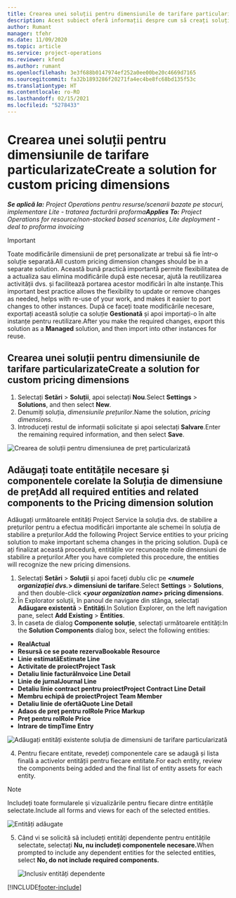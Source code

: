 ```yaml
---
title: Crearea unei soluții pentru dimensiunile de tarifare particularizate
description: Acest subiect oferă informații despre cum să creați soluții pentru dimensiuni de preț particularizate.
author: Rumant
manager: tfehr
ms.date: 11/09/2020
ms.topic: article
ms.service: project-operations
ms.reviewer: kfend
ms.author: rumant
ms.openlocfilehash: 3e3f688b0147974ef252a0ee00be20c4669d7165
ms.sourcegitcommit: fa32b1893286f20271fa4ec4be8fc68bd135f53c
ms.translationtype: HT
ms.contentlocale: ro-RO
ms.lasthandoff: 02/15/2021
ms.locfileid: "5278433"
---
```

# <a name="create-a-solution-for-custom-pricing-dimensions"></a><span data-ttu-id="81c75-103">Crearea unei soluții pentru dimensiunile de tarifare particularizate</span><span class="sxs-lookup"><span data-stu-id="81c75-103">Create a solution for custom pricing dimensions</span></span>

 <span data-ttu-id="81c75-104">_**Se aplică la:** Project Operations pentru resurse/scenarii bazate pe stocuri, implementare Lite - tratarea facturării proforma_</span><span class="sxs-lookup"><span data-stu-id="81c75-104">_**Applies To:** Project Operations for resource/non-stocked based scenarios, Lite deployment - deal to proforma invoicing_</span></span> 

>[!IMPORTANT]
><span data-ttu-id="81c75-105">Toate modificările dimensiunii de preț personalizate ar trebui să fie într-o soluție separată.</span><span class="sxs-lookup"><span data-stu-id="81c75-105">All custom pricing dimension changes should be in a separate solution.</span></span> <span data-ttu-id="81c75-106">Această bună practică importantă permite flexibilitatea de a actualiza sau elimina modificările după este necesar, ajută la reutilizarea activității dvs. și facilitează portarea acestor modificări în alte instanțe.</span><span class="sxs-lookup"><span data-stu-id="81c75-106">This important best practice allows the flexibility to update or remove changes as needed, helps with re-use of your work, and makes it easier to port changes to other instances.</span></span> <span data-ttu-id="81c75-107">După ce faceți toate modificările necesare, exportați această soluție ca soluție **Gestionată** și apoi importați-o în alte instanțe pentru reutilizare.</span><span class="sxs-lookup"><span data-stu-id="81c75-107">After you make the required changes, export this solution as a **Managed** solution, and then import into other instances for reuse.</span></span>

## <a name="create-a-solution-for-custom-pricing-dimensions"></a><span data-ttu-id="81c75-108">Crearea unei soluții pentru dimensiunile de tarifare particularizate</span><span class="sxs-lookup"><span data-stu-id="81c75-108">Create a solution for custom pricing dimensions</span></span>

1.  <span data-ttu-id="81c75-109">Selectați **Setări** > **Soluții**, apoi selectați **Nou**.</span><span class="sxs-lookup"><span data-stu-id="81c75-109">Select **Settings** > **Solutions**, and then select **New**.</span></span>
2.  <span data-ttu-id="81c75-110">Denumiți soluția, *<your organization name> dimensiunile prețurilor*.</span><span class="sxs-lookup"><span data-stu-id="81c75-110">Name the solution, *<your organization name> pricing dimensions*.</span></span>
3. <span data-ttu-id="81c75-111">Introduceți restul de informații solicitate și apoi selectați **Salvare**.</span><span class="sxs-lookup"><span data-stu-id="81c75-111">Enter the remaining required information, and then select **Save**.</span></span>

  ![Crearea de soluții pentru dimensiunea de preț particularizată](./media/Creation-of-custom-pricing-dimension-solution.png)
 
## <a name="add-all-required-entities-and-related-components-to-the-pricing-dimension-solution"></a><span data-ttu-id="81c75-113">Adăugați toate entitățile necesare și componentele corelate la Soluția de dimensiune de preț</span><span class="sxs-lookup"><span data-stu-id="81c75-113">Add all required entities and related components to the Pricing dimension solution</span></span>

<span data-ttu-id="81c75-114">Adăugați următoarele entități Project Service la soluția dvs. de stabilire a prețurilor pentru a efectua modificări importante ale schemei în soluția de stabilire a prețurilor.</span><span class="sxs-lookup"><span data-stu-id="81c75-114">Add the following Project Service entities to your pricing solution to make important schema changes in the pricing solution.</span></span> <span data-ttu-id="81c75-115">După ce ați finalizat această procedură, entitățile vor recunoaște noile dimensiuni de stabilire a prețurilor.</span><span class="sxs-lookup"><span data-stu-id="81c75-115">After you have completed this procedure, the entities will recognize the new pricing dimensions.</span></span>

1.  <span data-ttu-id="81c75-116">Selectați **Setări** > **Soluții** și apoi faceți dublu clic pe **<*numele organizației dvs.*> dimensiuni de tarifare**.</span><span class="sxs-lookup"><span data-stu-id="81c75-116">Select **Settings** > **Solutions**, and then double-click **<*your organization name*> pricing dimensions**.</span></span>
2.  <span data-ttu-id="81c75-117">În Explorator soluții, în panoul de navigare din stânga, selectați **Adăugare existentă** > **Entități**.</span><span class="sxs-lookup"><span data-stu-id="81c75-117">In Solution Explorer, on the left navigation pane, select **Add Existing** > **Entities**.</span></span>
3.  <span data-ttu-id="81c75-118">În caseta de dialog **Componente soluție**, selectați următoarele entități:</span><span class="sxs-lookup"><span data-stu-id="81c75-118">In the **Solution Components** dialog box, select the following entities:</span></span>
 
   - <span data-ttu-id="81c75-119">**Real**</span><span class="sxs-lookup"><span data-stu-id="81c75-119">**Actual**</span></span>
   - <span data-ttu-id="81c75-120">**Resursă ce se poate rezerva**</span><span class="sxs-lookup"><span data-stu-id="81c75-120">**Bookable Resource**</span></span>
   - <span data-ttu-id="81c75-121">**Linie estimată**</span><span class="sxs-lookup"><span data-stu-id="81c75-121">**Estimate Line**</span></span>
   - <span data-ttu-id="81c75-122">**Activitate de proiect**</span><span class="sxs-lookup"><span data-stu-id="81c75-122">**Project Task**</span></span>
   - <span data-ttu-id="81c75-123">**Detaliu linie factură**</span><span class="sxs-lookup"><span data-stu-id="81c75-123">**Invoice Line Detail**</span></span>
   - <span data-ttu-id="81c75-124">**Linie de jurnal**</span><span class="sxs-lookup"><span data-stu-id="81c75-124">**Journal Line**</span></span>
   - <span data-ttu-id="81c75-125">**Detaliu linie contract pentru proiect**</span><span class="sxs-lookup"><span data-stu-id="81c75-125">**Project Contract Line Detail**</span></span>
   - <span data-ttu-id="81c75-126">**Membru echipă de proiect**</span><span class="sxs-lookup"><span data-stu-id="81c75-126">**Project Team Member**</span></span>
   - <span data-ttu-id="81c75-127">**Detaliu linie de ofertă**</span><span class="sxs-lookup"><span data-stu-id="81c75-127">**Quote Line Detail**</span></span>
   - <span data-ttu-id="81c75-128">**Adaos de preț pentru rol**</span><span class="sxs-lookup"><span data-stu-id="81c75-128">**Role Price Markup**</span></span>
   - <span data-ttu-id="81c75-129">**Preț pentru rol**</span><span class="sxs-lookup"><span data-stu-id="81c75-129">**Role Price**</span></span>
   - <span data-ttu-id="81c75-130">**Intrare de timp**</span><span class="sxs-lookup"><span data-stu-id="81c75-130">**Time Entry**</span></span>
 
   ![Adăugați entități existente soluția de dimensiuni de tarifare particularizată](./media/Existing-entities-to-PD-solution.png)
 
 4. <span data-ttu-id="81c75-132">Pentru fiecare entitate, revedeți componentele care se adaugă și lista finală a activelor entității pentru fiecare entitate.</span><span class="sxs-lookup"><span data-stu-id="81c75-132">For each entity, review the components being added and the final list of entity assets for each entity.</span></span> 

   >[!NOTE]
   > <span data-ttu-id="81c75-133">Includeți toate formularele și vizualizările pentru fiecare dintre entitățile selectate.</span><span class="sxs-lookup"><span data-stu-id="81c75-133">Include all forms and views for each of the selected entities.</span></span>

  ![Entități adăugate](./media/solution-component-selection.png)


5.  <span data-ttu-id="81c75-135">Când vi se solicită să includeți entități dependente pentru entitățile selectate, selectați **Nu, nu includeți componentele necesare.**</span><span class="sxs-lookup"><span data-stu-id="81c75-135">When prompted to include any dependent entities for the selected entities, select **No, do not include required components.**</span></span>

    ![Inclusiv entități dependente](./media/Do-not-include-required.png)


[!INCLUDE[footer-include](../includes/footer-banner.md)]